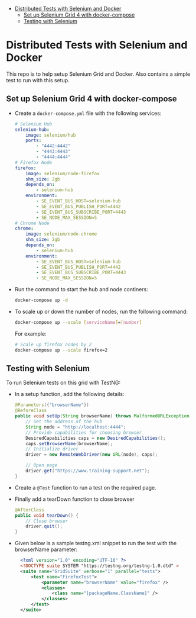 - [Distributed Tests with Selenium and Docker](#distributed-tests-with-selenium-and-docker)
  - [Set up Selenium Grid 4 with docker-compose](#set-up-selenium-grid-4-with-docker-compose)
  - [Testing with Selenium](#testing-with-selenium)

# Distributed Tests with Selenium and Docker

This repo is to help setup Selenium Grid and Docker. Also contains a simple test to run with this setup.

## Set up Selenium Grid 4 with docker-compose

-   Create a `docker-compose.yml` file with the following services:

    ```yaml
    # Selenium Hub
    selenium-hub:
        image: selenium/hub
        ports:
            - "4442:4442"
            - "4443:4443"
            - "4444:4444"
    # Firefox Node
    firefox:
        image: selenium/node-firefox
        shm_size: 2gb
        depends_on:
            - selenium-hub
        environment:
            - SE_EVENT_BUS_HOST=selenium-hub
            - SE_EVENT_BUS_PUBLISH_PORT=4442
            - SE_EVENT_BUS_SUBSCRIBE_PORT=4443
            - SE_NODE_MAX_SESSION=5
    # Chrome Node
    chrome:
        image: selenium/node-chrome
        shm_size: 2gb
        depends_on:
            - selenium-hub
        environment:
            - SE_EVENT_BUS_HOST=selenium-hub
            - SE_EVENT_BUS_PUBLISH_PORT=4442
            - SE_EVENT_BUS_SUBSCRIBE_PORT=4443
            - SE_NODE_MAX_SESSION=5
    ```

-   Run the command to start the hub and node continers:

    ```bash
    docker-compose up -d
    ```

-   To scale up or down the number of nodes, run the following command:
    ```bash
    docker-compose up --scale [serviceName]=[number]
    ```
    For example:
    ```bash
    # Scale up firefox nodes by 2
    docker-compose up --scale firefox=2
    ```

## Testing with Selenium

To run Selenium tests on this grid with TestNG:

-   In a setup function, add the following details:

    ```Java
    @Parameters({"browserName"})
    @BeforeClass
    public void setUp(String browserName) throws MalformedURLException {
        // Set the address of the hub
        String node = "http://localhost:4444";
        // Provide capabilities for choosing browser
        DesiredCapabilities caps = new DesiredCapabilities();
        caps.setBrowserName(browserName);
        // Initialize driver
        driver = new RemoteWebDriver(new URL(node), caps);

        // Open page
        driver.get("https://www.training-support.net");
    }
    ```

-   Create a `@Test` function to run a test on the required page.
-   Finally add a tearDown function to close browser
    ```Java
    @AfterClass
    public void tearDown() {
        // Close browser
        driver.quit();
    }
    ```
- Given below is a sample testng.xml snippet to run the test with the browserName parameter:
  ```XML
    <?xml version="1.0" encoding="UTF-16" ?>
    <!DOCTYPE suite SYSTEM "https://testng.org/testng-1.0.dtd" >
    <suite name="GridSuite" verbose="1" parallel="tests">
        <test name="FirefoxTest">
            <parameter name="browserName" value="firefox" />
            <classes>
                <class name="[packageName.ClassName]" />
            </classes>
        </test>
    </suite>
  ```